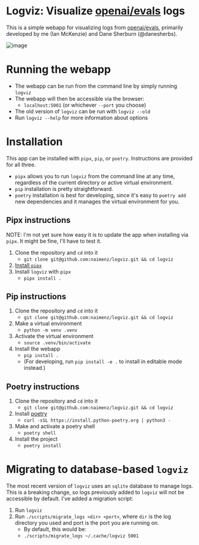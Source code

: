 # Logviz: Visualize [openai/evals](https://github.com/openai/evals) logs
This is a simple webapp for visualizing logs from [openai/evals](https://github.com/openai/evals), primarily developed by me (Ian McKenzie) and Dane Sherburn (@danesherbs).

![image](https://github.com/naimenz/logviz/assets/7796965/dfc8ec60-e27a-4389-9b39-9c849e2f430e)

# Running the webapp
- The webapp can be run from the command line by simply running `logviz`
- The webapp will then be accessible via the browser:
    - `localhost:5001` (or whichever `--port` you choose)
- The old version of `logviz` can be run with `logviz --old`
- Run `logviz --help` for more information about options

# Installation
This app can be installed with `pipx`, `pip`, or `poetry`. Instructions are provided for all three.
- `pipx` allows you to run `logviz` from the command line at any time, regardless of the current directory or active virtual environment.
- `pip` installation is pretty straightforward.
- `poetry` installation is best for developing, since it's easy to `poetry add` new dependencies and it manages the virtual environment for you.

## Pipx instructions
NOTE: I'm not yet sure how easy it is to update the app when installing via `pipx`. It might be fine, I'll have to test it.

1. Clone the repository and `cd` into it
    - `git clone git@github.com:naimenz/logviz.git && cd logviz`
2. [Install `pipx`](https://github.com/pypa/pipx?tab=readme-ov-file#install-pipx)
3. Install `logviz` with `pipx`
    - `pipx install .`

## Pip instructions
1. Clone the repository and `cd` into it
    - `git clone git@github.com:naimenz/logviz.git && cd logviz`
2. Make a virtual environment
    - `python -m venv .venv`
3. Activate the virtual environment
    - `source .venv/bin/activate`
4. Install the webapp
    - `pip install .`
    - (For developing, run `pip install -e .` to install in editable mode instead.)

## Poetry instructions
1. Clone the repository and `cd` into it
    - `git clone git@github.com:naimenz/logviz.git && cd logviz`
2. Install [poetry](https://python-poetry.org/)
    - `curl -sSL https://install.python-poetry.org | python3 -`
4. Make and activate a poetry shell
    - `poetry shell`
3. Install the project
    - `poetry install`

# Migrating to database-based `logviz`
The most recent version of `logviz` uses an `sqlite` database to manage logs. This is a breaking change, so logs previously added to `logviz` will not be accessible by default. I've added a migration script:

1. Run `logviz`
2. Run `./scripts/migrate_logs <dir> <port>`, where `dir` is the log directory you used and port is the port you are running on.
    - By default, this would be:
    - `./scripts/migrate_logs ~/.cache/logviz 5001`
